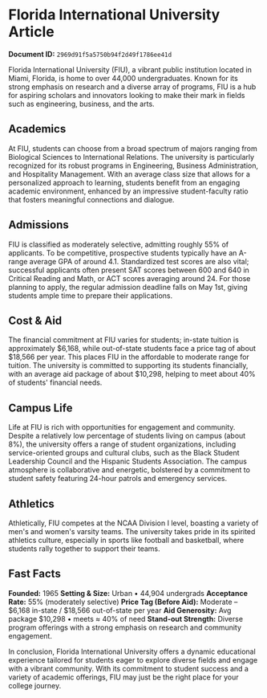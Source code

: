 # Florida International University Article

**Document ID:** `2969d91f5a5750b94f2d49f1786ee41d`

Florida International University (FIU), a vibrant public institution located in Miami, Florida, is home to over 44,000 undergraduates. Known for its strong emphasis on research and a diverse array of programs, FIU is a hub for aspiring scholars and innovators looking to make their mark in fields such as engineering, business, and the arts.

## Academics
At FIU, students can choose from a broad spectrum of majors ranging from Biological Sciences to International Relations. The university is particularly recognized for its robust programs in Engineering, Business Administration, and Hospitality Management. With an average class size that allows for a personalized approach to learning, students benefit from an engaging academic environment, enhanced by an impressive student-faculty ratio that fosters meaningful connections and dialogue.

## Admissions
FIU is classified as moderately selective, admitting roughly 55% of applicants. To be competitive, prospective students typically have an A-range average GPA of around 4.1. Standardized test scores are also vital; successful applicants often present SAT scores between 600 and 640 in Critical Reading and Math, or ACT scores averaging around 24. For those planning to apply, the regular admission deadline falls on May 1st, giving students ample time to prepare their applications.

## Cost & Aid
The financial commitment at FIU varies for students; in-state tuition is approximately $6,168, while out-of-state students face a price tag of about $18,566 per year. This places FIU in the affordable to moderate range for tuition. The university is committed to supporting its students financially, with an average aid package of about $10,298, helping to meet about 40% of students' financial needs.

## Campus Life
Life at FIU is rich with opportunities for engagement and community. Despite a relatively low percentage of students living on campus (about 8%), the university offers a range of student organizations, including service-oriented groups and cultural clubs, such as the Black Student Leadership Council and the Hispanic Students Association. The campus atmosphere is collaborative and energetic, bolstered by a commitment to student safety featuring 24-hour patrols and emergency services.

## Athletics
Athletically, FIU competes at the NCAA Division I level, boasting a variety of men's and women's varsity teams. The university takes pride in its spirited athletics culture, especially in sports like football and basketball, where students rally together to support their teams.

## Fast Facts
**Founded:** 1965
**Setting & Size:** Urban • 44,904 undergrads
**Acceptance Rate:** 55% (moderately selective)
**Price Tag (Before Aid):** Moderate – $6,168 in-state / $18,566 out-of-state per year
**Aid Generosity:** Avg package $10,298 • meets ≈ 40% of need
**Stand-out Strength:** Diverse program offerings with a strong emphasis on research and community engagement.

In conclusion, Florida International University offers a dynamic educational experience tailored for students eager to explore diverse fields and engage with a vibrant community. With its commitment to student success and a variety of academic offerings, FIU may just be the right place for your college journey.
